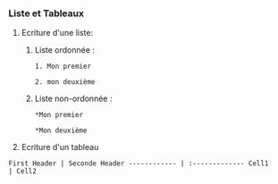 ### Liste et Tableaux

1. Ecriture d'une liste:

	1. Liste ordonnée : 

		 `1. Mon premier`

		 `2. mon deuxième`

	1. Liste non-ordonnée :  

		`*Mon premier`

		`*Mon deuxième`

2. Ecriture d'un tableau

`
	First Header | Seconde Header
	 ------------ | :-------------
	 Cell1	      |	Cell2
	 `
